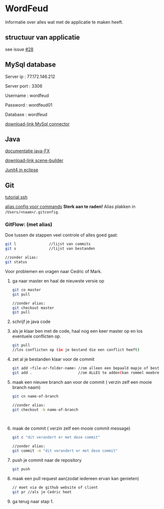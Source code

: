 # WordFeud
Informatie over alles wat met de applicatie te maken heeft.
## structuur van applicatie

see issue [#28](https://github.com/InteNs/WordFeud-Groep-J/issues/28)

## MySql database
Server ip 	: 77.172.146.212

Server port    : 3306

Username 	: wordfeud

Password 	: wordfeud01

Database 	: wordfeud  

[download-link MySql connector](https://dev.mysql.com/downloads/connector/j/)

## Java
[documentatie java-FX](https://docs.oracle.com/javase/8/javase-clienttechnologies.htm)

[download-link scene-builder](http://gluonhq.com/open-source/scene-builder/)

[Junit4 in eclipse](https://stackoverflow.com/questions/1994308/junit4-in-eclipse)

## Git
[tutorial ssh](https://help.github.com/articles/generating-an-ssh-key/)

[alias config voor commands](http://pastebin.com/CaAkZmDJ)   **Sterk aan te raden!**
Alias plakken in `/Users/<naam>/.gitconfig`.

### GitFlow: (met alias)
Doe tussen de stappen veel controle of alles goed gaat:
```bash
git l               //lijst van commits
git s               //lijst van bestanden
```
```bash
//zonder alias:
git status
```



Voor problemen en vragen naar Cedric of Mark.

1. ga naar master en haal de nieuwste versie op

   ```bash
   git co master
   git pull
   ```
   ```bash
   //zonder alias:
   git checkout master
   git pull
   ```

2. schrijf je java code

3. als je klaar ben met de code, haal nog een keer master op en los eventuele conflicten op.

   ```bash
   git pull
   //los conflicten op (in je bestand die een conflict heeft)
   ```

4. zet al je bestanden klaar voor de commit

   ```bash
   git add <file-or-folder-name> //om alleen een bepaald mapje of bestand te adden
   git add .                     //om ALLES te adden(kan rommel meebrengen)
   ```

5. maak een nieuwe branch aan voor de commit ( verzin zelf een mooie branch naam)

   ```bash
   git cn name-of-branch
   ```
   ```bash
   //zonder alias:
   git checkout -b name-of-branch
   ```

   ​

6. maak de commit ( verzin zelf een mooie commit message)

   ```bash
   git c "dit verandert er met deze commit"
   ```
   ```bash
   //zonder alias:
   git commit -m "dit verandert er met deze commit"
   ```

7. push je commit naar de repository

   ```bash
   git push
   ```

8. maak een pull request aan(zodat iedereen ervan kan genieten)

   ```bash
   // moet via de github website of client
   git pr //als je Cedric heet
   ```

9. ga terug naar stap 1.
